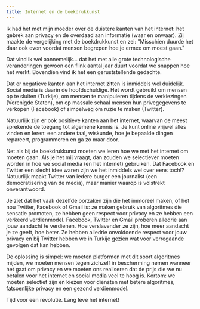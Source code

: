 ```yaml
---
title: Internet en de boekdrukkunst
---
```


Ik had het met mijn moeder over de duistere kanten van het internet: het gebrek aan privacy en de overdaad aan informatie (waar en onwaar). Zij maakte de vergelijking met de boekdrukkunst en zei: "Misschien duurde het daar ook even voordat mensen begrepen hoe je ermee om moest gaan."

Dat vind ik wel aannemelijk... dat het met alle grote technologische veranderingen gewoon een flink aantal jaar duurt voordat we snappen hoe het werkt. Bovendien vind ik het een geruststellende gedachte.

Dat er negatieve kanten aan het internet zitten is inmiddels wel duidelijk. Social media is daarin de hoofdschuldige. Het wordt gebruikt om mensen op te sluiten (Turkije), om mensen te manipuleren tijdens de verkiezingen (Verenigde Staten), om op massale schaal mensen hun privegegevens te verkopen (Facebook) of simpelweg om ruzie te maken (Twitter).

Natuurlijk zijn er ook positieve kanten aan het internet, waarvan de meest sprekende de toegang tot algemene kennis is. Je kunt online vrijwel alles vinden en leren: een andere taal, wiskunde, hoe je bepaalde dingen repareert, programmeren en ga zo maar door.

Net als bij de boekdrukkunst moeten we leren hoe we met het internet om moeten gaan. Als je het mij vraagt, dan zouden we selectiever moeten worden in hoe we social media (en het internet) gebruiken. Dat Facebook en Twitter een slecht idee waren zijn we het inmiddels wel over eens toch!? Natuurlijk maakt Twitter van iedere burger een journalist (een democratisering van de media), maar manier waarop is volstrekt onverantwoord. 

Je ziet dat het vaak dezelfde oorzaken zijn die het immoreel maken, of het nou Twitter, Facebook of Gmail is: ze maken gebruik van algoritmes die sensatie promoten, ze hebben geen respect voor privacy en ze hebben een verkeerd verdienmodel. Facebook, Twitter en Gmail proberen alledrie aan jouw aandacht te verdienen. Hoe verslavender ze zijn, hoe meer aandacht je ze geeft, hoe beter. Ze hebben alledrie onvoldoende respect voor jouw privacy en bij Twitter hebben we in Turkije gezien wat voor verregaande gevolgen dat kan hebben.

De oplossing is simpel: we moeten platformen met dit soort algoritmes mijden, we moeten mensen tegen zichzelf in bescherming nemen wanneer het gaat om privacy en we moeten ons realiseren dat de prijs die we nu betalen voor het internet en social media veel te hoog is. Kortom: we moeten selectief zijn en kiezen voor diensten met betere algoritmes, fatsoenlijke privacy en een gezond verdienmodel.

Tijd voor een revolutie. Lang leve het internet!